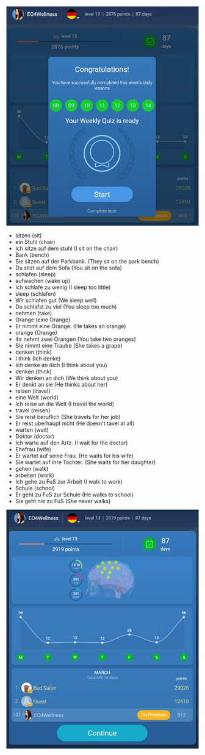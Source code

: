 ![quiz-time](https://github.com/EO4wellness/T-I-L/blob/main/polyglot/aleman/study-sessions/2021-March/2021-03-14-stats.jpg)


* sitzen (sit)
* ein Stuhl (chair)
* Ich sitze auf dem stuhl (I sit on the chair)
* Bank (bench)
* Sie sitzen auf der Parkbank. (They sit on the park bench)
* Du sitzt auf dem Sofa (You sit on the sofa)
* schlafen (sleep)
* aufwachen (wake up)
* Ich schlafe zu wenig (I sleep too little)
* sleep (schlafen)
* Wir schlafen gut (We sleep well)
* Du schlafst zu viel (You sleep too much)
* nehmen (take)
* Orange (eine Orange)
* Er nimmt eine Orange. (He takes an orange)
* orange (Orange)
* Ihr nehmt zwei Orangen (You take two oranges)
* Sie nimmt eine Traube (She takes a grape) 
* denken (think) 
* I think (Ich denke)
* Ich denke an dich (I think about you)
* denken (think)
* Wir denken an dich (We think about you)
* Er denkt an sie (He thinks about her)
* reisen (travel)
* eine Welt (world)
* Ich reise un die Welt (I travel the world)
* travel (reisen)
* Sie reist beruflich (She travels for her job)
* Er reist uberhaupt nicht (He doesn't tavel at all)
* warten (wait)
* Doktor (doctor)
* Ich warte auf den Artz. (I wait for the doctor) 
* Ehefrau (wife)
* Er wartet auf seine Frau. (He waits for his wife)
* Sie wartet auf ihre Tochter. (She waits for her daughter)
* gehen (walk)
* arbeiten (work)
* Ich gehe zu FuS zur Arbeit (I walk to work)
* Schule (school)
* Er geht zu FuS zur Schule (He walks to school)
* Sie geht nie zu FuS (She never walks)

![Results](https://github.com/EO4wellness/T-I-L/blob/main/polyglot/aleman/study-sessions/2021-March/2021-03-14-quiz-results.jpg)
